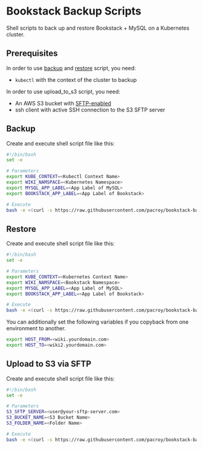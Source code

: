 # Bookstack Backup Scripts

Shell scripts to back up and restore Bookstack + MySQL on a Kubernetes cluster.

## Prerequisites

In order to use [backup](backup.sh) and [restore](restore.sh) script, you need:

- `kubectl` with the context of the cluster to backup

In order to use upload_to_s3 script, you need:

- An AWS S3 bucket with [SFTP-enabled](https://docs.aws.amazon.com/transfer/latest/userguide/what-is-aws-transfer-for-sftp.html) 
- ssh client with active SSH connection to the S3 SFTP server

## Backup

Create and execute shell script file like this:

```sh
#!/bin/bash
set -e

# Parameters
export KUBE_CONTEXT=<Kubectl Context Name>
export WIKI_NAMSPACE=<Kubernetes Namespace>
export MYSQL_APP_LABEL=<App Label of MySQL>
export BOOKSTACK_APP_LABEL=<App Label of Bookstack>

# Execute
bash -e <(curl -s https://raw.githubusercontent.com/pacroy/bookstack-backup/master/backup.sh)
```

## Restore

Create and execute shell script file like this:

```sh
#!/bin/bash
set -e

# Parameters
export KUBE_CONTEXT=<Kubernetes Context Name>
export WIKI_NAMSPACE=<Bookstack Namespace>
export MYSQL_APP_LABEL=<App Label of MySQL>
export BOOKSTACK_APP_LABEL=<App Label of Bookstack>

# Execute
bash -e <(curl -s https://raw.githubusercontent.com/pacroy/bookstack-backup/master/restore.sh)
```

You can additionally set the following variables if you copyback from one environment to another.

```sh
export HOST_FROM=<wiki.yourdomain.com>
export HOST_TO=<wiki2.yourdomain.com>
```

## Upload to S3 via SFTP

Create and execute shell script file like this:

```sh
#!/bin/bash
set -e

# Parameters
S3_SFTP_SERVER=<user@your-sftp-server.com>
S3_BUCKET_NAME=<S3 Bucket Name>
S3_FOLDER_NAME=<Folder Name>

# Execute
bash -e <(curl -s https://raw.githubusercontent.com/pacroy/bookstack-backup/master/upload_to_s3.sh)
```